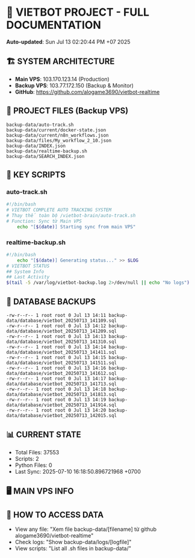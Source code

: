 # 🤖 VIETBOT PROJECT - FULL DOCUMENTATION
**Auto-updated**: Sun Jul 13 02:20:44 PM +07 2025

## 🏗️ SYSTEM ARCHITECTURE
- **Main VPS**: 103.170.123.14 (Production)
- **Backup VPS**: 103.77.172.150 (Backup & Monitor)
- **GitHub**: https://github.com/alogame3690/vietbot-realtime

## 📁 PROJECT FILES (Backup VPS)
```
backup-data/auto-track.sh
backup-data/current/docker-state.json
backup-data/current/n8n_workflows.json
backup-data/files/My_workflow_2_10.json
backup-data/INDEX.json
backup-data/realtime-backup.sh
backup-data/SEARCH_INDEX.json
```

## 🔧 KEY SCRIPTS
### auto-track.sh
```bash
#!/bin/bash
# VIETBOT COMPLETE AUTO TRACKING SYSTEM
# Thay thế toàn bộ /vietbot-brain/auto-track.sh
# Function: Sync từ Main VPS
    echo "[$(date)] Starting sync from main VPS"
```
### realtime-backup.sh
```bash
#!/bin/bash
    echo "[$(date)] Generating status..." >> $LOG
# VIETBOT STATUS
## System Info
## Last Activity
$(tail -5 /var/log/vietbot-backup.log 2>/dev/null || echo "No logs")
```

## 💾 DATABASE BACKUPS
```
-rw-r--r-- 1 root root 0 Jul 13 14:11 backup-data/database/vietbot_20250713_141109.sql
-rw-r--r-- 1 root root 0 Jul 13 14:12 backup-data/database/vietbot_20250713_141209.sql
-rw-r--r-- 1 root root 0 Jul 13 14:13 backup-data/database/vietbot_20250713_141310.sql
-rw-r--r-- 1 root root 0 Jul 13 14:14 backup-data/database/vietbot_20250713_141411.sql
-rw-r--r-- 1 root root 0 Jul 13 14:15 backup-data/database/vietbot_20250713_141511.sql
-rw-r--r-- 1 root root 0 Jul 13 14:16 backup-data/database/vietbot_20250713_141612.sql
-rw-r--r-- 1 root root 0 Jul 13 14:17 backup-data/database/vietbot_20250713_141713.sql
-rw-r--r-- 1 root root 0 Jul 13 14:18 backup-data/database/vietbot_20250713_141813.sql
-rw-r--r-- 1 root root 0 Jul 13 14:19 backup-data/database/vietbot_20250713_141914.sql
-rw-r--r-- 1 root root 0 Jul 13 14:20 backup-data/database/vietbot_20250713_142015.sql
```

## 📊 CURRENT STATE
- Total Files: 37553
- Scripts: 2
- Python Files: 0
- Last Sync: 2025-07-10 16:18:50.896721968 +0700

## 🖥️ MAIN VPS INFO


## 🚨 HOW TO ACCESS DATA
- View any file: "Xem file backup-data/[filename] từ github alogame3690/vietbot-realtime"
- Check logs: "Show backup-data/logs/[logfile]"
- View scripts: "List all .sh files in backup-data/"
